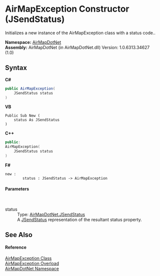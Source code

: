 # AirMapException Constructor (JSendStatus)
 

Initializes a new instance of the AirMapException class with a status code..

**Namespace:**&nbsp;<a href="N_AirMapDotNet">AirMapDotNet</a><br />**Assembly:**&nbsp;AirMapDotNet (in AirMapDotNet.dll) Version: 1.0.6313.34627 (1.0)

## Syntax

**C#**<br />
``` C#
public AirMapException(
	JSendStatus status
)
```

**VB**<br />
``` VB
Public Sub New ( 
	status As JSendStatus
)
```

**C++**<br />
``` C++
public:
AirMapException(
	JSendStatus status
)
```

**F#**<br />
``` F#
new : 
        status : JSendStatus -> AirMapException
```


#### Parameters
&nbsp;<dl><dt>status</dt><dd>Type: <a href="T_AirMapDotNet_JSendStatus">AirMapDotNet.JSendStatus</a><br />A <a href="T_AirMapDotNet_JSendStatus">JSendStatus</a> representation of the resultant status property.</dd></dl>

## See Also


#### Reference
<a href="T_AirMapDotNet_AirMapException">AirMapException Class</a><br /><a href="Overload_AirMapDotNet_AirMapException__ctor">AirMapException Overload</a><br /><a href="N_AirMapDotNet">AirMapDotNet Namespace</a><br />